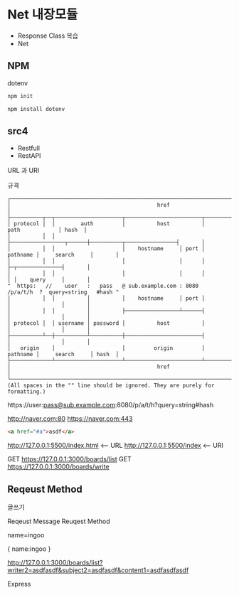 # Net 내장모듈

-   Response Class 복습
-   Net

## NPM

dotenv

```sh
npm init

npm install dotenv
```

## src4

-   Restfull
-   RestAPI

URL 과 URI

규격

```
┌────────────────────────────────────────────────────────────────────────────────────────────────┐
│                                              href                                              │
├──────────┬──┬─────────────────────┬────────────────────────┬───────────────────────────┬───────┤
│ protocol │  │        auth         │          host          │           path            │ hash  │
│          │  │                     ├─────────────────┬──────┼──────────┬────────────────┤       │
│          │  │                     │    hostname     │ port │ pathname │     search     │       │
│          │  │                     │                 │      │          ├─┬──────────────┤       │
│          │  │                     │                 │      │          │ │    query     │       │
"  https:   //    user   :   pass   @ sub.example.com : 8080   /p/a/t/h  ?  query=string   #hash "
│          │  │          │          │    hostname     │ port │          │                │       │
│          │  │          │          ├─────────────────┴──────┤          │                │       │
│ protocol │  │ username │ password │          host          │          │                │       │
├──────────┴──┼──────────┴──────────┼────────────────────────┤          │                │       │
│   origin    │                     │         origin         │ pathname │     search     │ hash  │
├─────────────┴─────────────────────┴────────────────────────┴──────────┴────────────────┴───────┤
│                                              href                                              │
└────────────────────────────────────────────────────────────────────────────────────────────────┘
(All spaces in the "" line should be ignored. They are purely for formatting.)
```

https://user:pass@sub.example.com:8080/p/a/t/h?query=string#hash

http://naver.com:80
https://naver.com:443

```html
<a href="#a">asdf</a>
```

http://127.0.0.1:5500/index.html <-- URL
http://127.0.0.1:5500/index <-- URI

GET https://127.0.0.1:3000/boards/list
GET https://127.0.0.1:3000/boards/write

## Reqeust Method

글쓰기

Reqeust Message
Reuqest Method


name=ingoo


{
    name:ingoo
}


http://127.0.0.1:3000/boards/list?writer2=asdfasdf&subject2=asdfasdf&content1=asdfasdfasdf


Express


